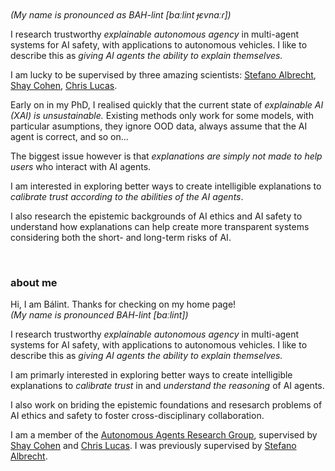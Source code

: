 <p style="margin-top: -1em;"><em>(My name is pronounced as BAH-lint [baːlint ɟɛvnaːɾ])</em></p>

I research trustworthy _explainable autonomous agency_ in multi-agent systems for AI safety, with applications to autonomous vehicles.
I like to describe this as _giving AI agents the ability to explain themselves._

I am lucky to be supervised by three amazing scientists: [Stefano Albrecht](https://agents.inf.ed.ac.uk/stefano-albrecht/), [Shay Cohen](https://homepages.inf.ed.ac.uk/scohen/), [Chris Lucas](https://homepages.inf.ed.ac.uk/clucas2/).

Early on in my PhD, I realised quickly that the current state of _explainable AI (XAI) is unsustainable._
Existing methods only work for some models, with particular asumptions, they ignore OOD data, always assume that the AI agent is correct, and so on...

The biggest issue however is that _explanations are simply not made to help users_ who interact with AI agents.

I am interested in exploring better ways to create intelligible explanations to _calibrate trust according to the abilities of the AI agents_.

I also research the epistemic backgrounds of AI ethics and AI safety to understand how explanations can help create more transparent systems considering both the short- and long-term risks of AI.


<br />

### about me

Hi, I am Bálint. Thanks for checking on my home page! <br/>
_(My name is pronounced BAH-lint [baːlint])_

I research trustworthy _explainable autonomous agency_ in multi-agent systems for AI safety, with applications to autonomous vehicles.
I like to describe this as _giving AI agents the ability to explain themselves._

I am primarly interested in exploring better ways to create intelligible explanations to _calibrate trust_ in and _understand the reasoning_ of AI agents.

I also work on briding the epistemic foundations and resesarch problems of AI ethics and safety to foster cross-disciplinary collaboration.

I am a member of the [Autonomous Agents Research Group](https://agents-lab.org/), supervised by [Shay Cohen](https://homepages.inf.ed.ac.uk/scohen/) and [Chris Lucas](https://homepages.inf.ed.ac.uk/clucas2/). I was previously supervised by [Stefano Albrecht](https://agents-lab.org/stefano-albrecht/).

<!-- <br />

<img src="assets/img/background.jpg" alt="View of a corrie in the Scottish Highlands" width="100%" />
_View of a corrie from Beinn Bhan near Applecross, Scotland shot by me._ -->

<br />